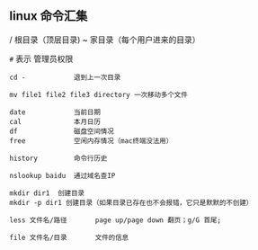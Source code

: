 ## linux 命令汇集
/  根目录（顶层目录)
~  家目录（每个用户进来的目录）


`#` 表示 管理员权限 
```
cd -            退到上一次目录

mv file1 file2 file3 directory 一次移动多个文件

date            当前日期
cal             本月日历
df              磁盘空间情况
free            空闲内存情况（mac终端没法用）

history         命令行历史

nslookup baidu  通过域名查IP
  
mkdir dir1  创建目录
mkdir -p dir1 创建目录（如果目录已存在也不会报错，它只是默默的不创建）

less 文件名/路径       page up/page down 翻页；g/G 首尾; 

file 文件名/目录       文件的信息

```